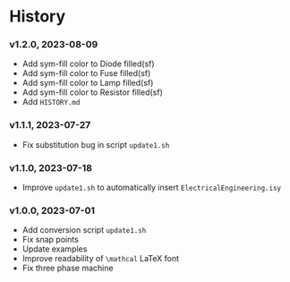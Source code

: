 # History

### v1.2.0, 2023-08-09

- Add sym-fill color to Diode filled(sf)
- Add sym-fill color to Fuse filled(sf)
- Add sym-fill color to Lamp filled(sf)
- Add sym-fill color to Resistor filled(sf)
- Add `HISTORY.md`

### v1.1.1, 2023-07-27

- Fix substitution bug in script `update1.sh`

### v1.1.0, 2023-07-18

- Improve `update1.sh` to automatically insert `ElectricalEngineering.isy`

### v1.0.0, 2023-07-01

- Add conversion script `update1.sh`
- Fix snap points
- Update examples
- Improve readability of `\mathcal` LaTeX font
- Fix three phase machine
